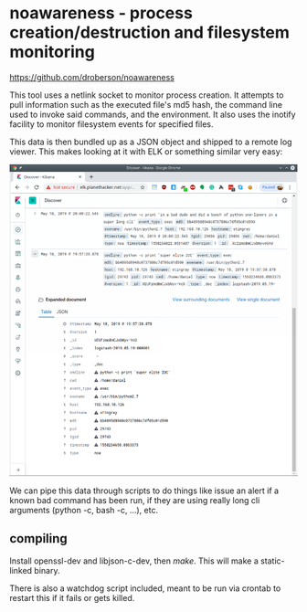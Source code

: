 # noawareness - process creation/destruction and filesystem monitoring

https://github.com/droberson/noawareness

This tool uses a netlink socket to monitor process creation. It attempts to pull information
such as the executed file's md5 hash, the command line used to invoke said commands, and
the environment. It also uses the inotify facility to monitor filesystem events for
specified files.

This data is then bundled up as a JSON object and shipped to a remote log viewer. This makes
looking at it with ELK or something similar very easy:

![nowaareness in ELK](noawareness.png)

We can pipe this data through scripts to do things like issue an alert if a known bad
command has been run, if they are using really long cli arguments (python -c, bash -c, ...),
etc.

## compiling
Install openssl-dev and libjson-c-dev, then _make_. This will make a static-linked binary.

There is also a watchdog script included, meant to be run via crontab to restart this if it
fails or gets killed.
